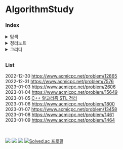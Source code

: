 # AlgorithmStudy

### Index
<details>
  <summary>
    탐색
  </summary>
  <div>
    2022-12-30 https://www.acmicpc.net/problem/12865 <br>
    2022-12-31 https://www.acmicpc.net/problem/7576 <br>
    2023-01-03 https://www.acmicpc.net/problem/2606 <br>
    2023-01-04 https://www.acmicpc.net/problem/15649 <br>
  </div>
</details>

<details>
  <summary>
    정리노트
  </summary>
  <div>
    2023-01-05  <a href="https://github.com/ongsiru/AlgorithmStudy/blob/master/2023-01-05/2023-01-05.cpp">C++ 알고리즘 STL 정리</a> <br>
  </div>
</details>

<details>
  <summary>
    그리디
  </summary>
  <div>
    2023-01-06 https://www.acmicpc.net/problem/1800 <br>
    2023-01-07 https://www.acmicpc.net/problem/13458 <br>
    2023-01-08 https://www.acmicpc.net/problem/1461 <br>
    2023-01-09 https://www.acmicpc.net/problem/1464 <br>
  </div>
</details>

##
### List
  2022-12-30 https://www.acmicpc.net/problem/12865 <br>
  2022-12-31 https://www.acmicpc.net/problem/7576 <br>
  2023-01-03 https://www.acmicpc.net/problem/2606 <br>
  2023-01-04 https://www.acmicpc.net/problem/15649 <br>
  2023-01-05  <a href="https://github.com/ongsiru/AlgorithmStudy/blob/master/2023-01-05/2023-01-05.cpp">C++ 알고리즘 STL 정리</a> <br>
  2023-01-06 https://www.acmicpc.net/problem/1800 <br>
  2023-01-07 https://www.acmicpc.net/problem/13458 <br>
  2023-01-08 https://www.acmicpc.net/problem/1461 <br>
  2023-01-09 https://www.acmicpc.net/problem/1464 <br>

<br><br>
<a href="#"><img src="https://hits.seeyoufarm.com/api/count/incr/badge.svg?url=https%3A%2F%2Fgithub.com%2Fongsiru%2FAlgorithmStudy&count_bg=%23FF8D8D&title_bg=%23FF8D8D&icon=&icon_color=%23FFFFFF&title=+Visit&edge_flat=flase"/></a>
<a href="#"><img src="https://img.shields.io/badge/C++-00599C?style=flat-round&logo=C%2B%2B&logoColor=white"/></a>
<a href="#"><img src="https://img.shields.io/badge/VisualStudio-DD5BDD?style=flat-round&logo=visualstudio&logoColor=white"/></a>
[![Solved.ac
프로필](http://mazassumnida.wtf/api/mini/generate_badge?boj=gusdnr3548)](https://solved.ac/gusdnr3548)

